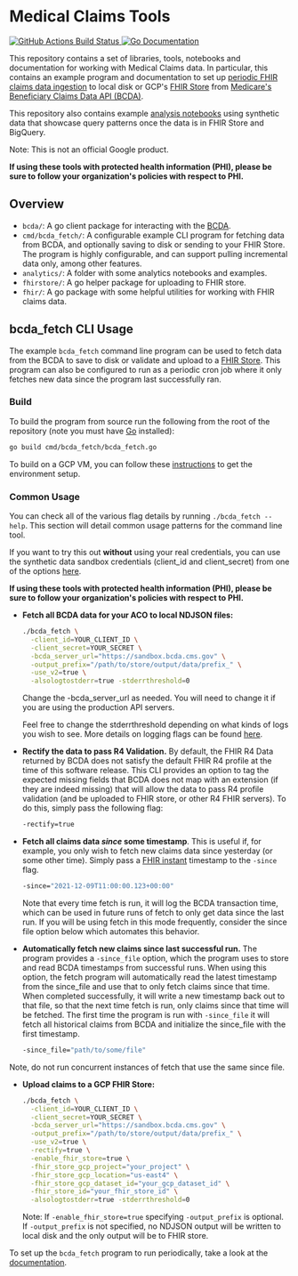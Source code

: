 # Medical Claims Tools
<a href="https://github.com/google/medical_claims_tools/actions">
  <img src="https://github.com/google/medical_claims_tools/workflows/go_test/badge.svg" alt="GitHub Actions Build Status" />
</a>
<a href="https://godoc.org/github.com/google/medical_claims_tools">
  <img src="https://godoc.org/github.com/google/medical_claims_tools?status.svg" alt="Go Documentation" />
</a>

This repository contains a set of libraries, tools, notebooks and documentation
for working with Medical Claims data. In particular, this contains an example
program and documentation to set up [periodic FHIR claims data ingestion](docs/periodic_gcp_ingestion.md) to local
disk or GCP's
[FHIR Store](https://cloud.google.com/healthcare-api/docs/how-tos/fhir)
from [Medicare's Beneficiary Claims Data API (BCDA)](https://bcda.cms.gov/).

This repository also contains example [analysis notebooks](analytics)
using synthetic data that showcase query patterns once the data is in FHIR Store
and BigQuery.

Note: This is not an official Google product.

__If using these tools with protected health information (PHI), please be sure
to follow your organization's policies with respect to PHI.__

## Overview
<!---TODO(b/199179306): add links to code paths below.--->
* `bcda/`: A go client package for interacting with the [BCDA](https://bcda.cms.gov/).
* `cmd/bcda_fetch/`: A configurable example CLI program for fetching data from
  BCDA, and optionally saving to disk or sending to your FHIR Store. The program
  is highly configurable, and can support pulling incremental data only, among
  other features.
* `analytics/`: A folder with some analytics notebooks and examples.
* `fhirstore/`: A go helper package for uploading to FHIR store.
* `fhir/`: A go package with some helpful utilities for working with FHIR claims
  data.

## bcda_fetch CLI Usage

The example `bcda_fetch` command line program can be used to fetch data from
the BCDA to save to disk or validate and upload to a [FHIR Store](https://cloud.google.com/healthcare-api/docs/how-tos/fhir). This program can
also be configured to run as a periodic cron job where it only fetches new data
since the program last successfully ran.

### Build

To build the program from source run the following from the root of the
repository (note you must have [Go](https://go.dev/dl/) installed):

```sh
go build cmd/bcda_fetch/bcda_fetch.go
```

To build on a GCP VM, you can follow these [instructions](docs/gcp_vm_setup.md)
to get the environment setup.

### Common Usage

You can check all of the various flag details by running `./bcda_fetch --help`.
This section will detail common usage patterns for the command line tool.

If you want to try this out __without__ using your real credentials,
you can use the synthetic data sandbox credentials (client_id and
client_secret) from one of the options
[here](https://bcda.cms.gov/guide.html#try-the-api).

__If using these tools with protected health information (PHI), please be sure
to follow your organization's policies with respect to PHI.__

* __Fetch all BCDA data for your ACO to local NDJSON files:__

  ```sh
  ./bcda_fetch \
    -client_id=YOUR_CLIENT_ID \
    -client_secret=YOUR_SECRET \
    -bcda_server_url="https://sandbox.bcda.cms.gov" \
    -output_prefix="/path/to/store/output/data/prefix_" \
    -use_v2=true \
    -alsologtostderr=true -stderrthreshold=0
  ```
  Change the -bcda_server_url as needed. You will need to change it if you are
  using the production API servers.

  Feel free to change the stderrthreshold depending on what kinds of logs you
  wish to see. More details on logging flags can be found [here](https://github.com/google/glog#setting-flags).

* __Rectify the data to pass R4 Validation.__ By default, the FHIR R4 Data
returned by BCDA does not satisfy the default FHIR R4 profile at the time of
this software release. This CLI provides an option to tag the expected missing
fields that BCDA does not map with an extension (if they are indeed missing)
that will allow the data to pass R4 profile validation (and be uploaded to FHIR
store, or other R4 FHIR servers). To do this, simply pass the following flag:

  ```sh
  -rectify=true
  ```

* __Fetch all claims data _since_ some timestamp__. This is useful if, for example,
you only wish to fetch new claims data since yesterday (or some other time).
Simply pass a [FHIR instant](https://www.hl7.org/fhir/datatypes.html#instant)
timestamp to the `-since` flag.

  ```sh
  -since="2021-12-09T11:00:00.123+00:00"
  ```
  Note that every time fetch is run, it will log the BCDA transaction time,
  which can be used in future runs of fetch to only get data since the last run.
  If you will be using fetch in this mode frequently, consider the since file
  option below which automates this behavior.

* __Automatically fetch new claims since last successful run.__ The program
provides a `-since_file` option, which the program uses to store and read BCDA
timestamps from successful runs. When using this option, the fetch program will
automatically read the latest timestamp from the since_file and use that to only
fetch claims since that time. When completed successfully, it will write a new
timestamp back out to that file, so that the next time fetch is run, only claims
since that time will be fetched. The first time the program is run with
`-since_file` it will fetch all historical claims from BCDA and initialize the
since_file with the first timestamp.

  ```sh
  -since_file="path/to/some/file"
  ```
Note, do not run concurrent instances of fetch that use the same since file.

* __Upload claims to a GCP FHIR Store:__

  ```sh
  ./bcda_fetch \
    -client_id=YOUR_CLIENT_ID \
    -client_secret=YOUR_SECRET \
    -bcda_server_url="https://sandbox.bcda.cms.gov" \
    -output_prefix="/path/to/store/output/data/prefix_" \
    -use_v2=true \
    -rectify=true \
    -enable_fhir_store=true \
    -fhir_store_gcp_project="your_project" \
    -fhir_store_gcp_location="us-east4" \
    -fhir_store_gcp_dataset_id="your_gcp_dataset_id" \
    -fhir_store_id="your_fhir_store_id" \
    -alsologtostderr=true -stderrthreshold=0
  ```

  Note: If `-enable_fhir_store=true` specifying `-output_prefix` is optional. If
  `-output_prefix` is not specified, no NDJSON output will be written to local
  disk and the only output will be to FHIR store.

To set up the `bcda_fetch` program to run periodically, take a look at the
[documentation](docs/periodic_gcp_ingestion.md).


